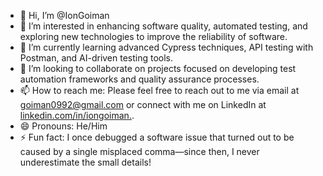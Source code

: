 - 👋 Hi, I’m @IonGoiman
- 👀 I’m interested in enhancing software quality, automated testing, and exploring new technologies to improve the reliability of software.
- 🌱 I’m currently learning advanced Cypress techniques, API testing with Postman, and AI-driven testing tools.
- 💞️ I’m looking to collaborate on projects focused on developing test automation frameworks and quality assurance processes.
- 📫 How to reach me: Please feel free to reach out to me via email at goiman0992@gmail.com or connect with me on LinkedIn at [linkedin.com/in/iongoiman.](https://www.linkedin.com/in/ion-goiman-111398133/).
- 😄 Pronouns: He/Him
- ⚡ Fun fact: I once debugged a software issue that turned out to be caused by a single misplaced comma—since then, I never underestimate the small details!

